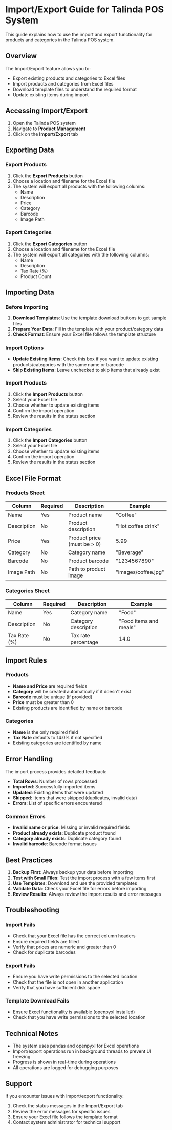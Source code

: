 # Import/Export Guide for Talinda POS System

This guide explains how to use the import and export functionality for products and categories in the Talinda POS system.

## Overview

The Import/Export feature allows you to:
- Export existing products and categories to Excel files
- Import products and categories from Excel files
- Download template files to understand the required format
- Update existing items during import

## Accessing Import/Export

1. Open the Talinda POS system
2. Navigate to **Product Management**
3. Click on the **Import/Export** tab

## Exporting Data

### Export Products
1. Click the **Export Products** button
2. Choose a location and filename for the Excel file
3. The system will export all products with the following columns:
   - Name
   - Description
   - Price
   - Category
   - Barcode
   - Image Path

### Export Categories
1. Click the **Export Categories** button
2. Choose a location and filename for the Excel file
3. The system will export all categories with the following columns:
   - Name
   - Description
   - Tax Rate (%)
   - Product Count

## Importing Data

### Before Importing
1. **Download Templates**: Use the template download buttons to get sample files
2. **Prepare Your Data**: Fill in the template with your product/category data
3. **Check Format**: Ensure your Excel file follows the template structure

### Import Options
- **Update Existing Items**: Check this box if you want to update existing products/categories with the same name or barcode
- **Skip Existing Items**: Leave unchecked to skip items that already exist

### Import Products
1. Click the **Import Products** button
2. Select your Excel file
3. Choose whether to update existing items
4. Confirm the import operation
5. Review the results in the status section

### Import Categories
1. Click the **Import Categories** button
2. Select your Excel file
3. Choose whether to update existing items
4. Confirm the import operation
5. Review the results in the status section

## Excel File Format

### Products Sheet
| Column | Required | Description | Example |
|--------|----------|-------------|---------|
| Name | Yes | Product name | "Coffee" |
| Description | No | Product description | "Hot coffee drink" |
| Price | Yes | Product price (must be > 0) | 5.99 |
| Category | No | Category name | "Beverage" |
| Barcode | No | Product barcode | "1234567890" |
| Image Path | No | Path to product image | "images/coffee.jpg" |

### Categories Sheet
| Column | Required | Description | Example |
|--------|----------|-------------|---------|
| Name | Yes | Category name | "Food" |
| Description | No | Category description | "Food items and meals" |
| Tax Rate (%) | No | Tax rate percentage | 14.0 |

## Import Rules

### Products
- **Name and Price** are required fields
- **Category** will be created automatically if it doesn't exist
- **Barcode** must be unique (if provided)
- **Price** must be greater than 0
- Existing products are identified by name or barcode

### Categories
- **Name** is the only required field
- **Tax Rate** defaults to 14.0% if not specified
- Existing categories are identified by name

## Error Handling

The import process provides detailed feedback:
- **Total Rows**: Number of rows processed
- **Imported**: Successfully imported items
- **Updated**: Existing items that were updated
- **Skipped**: Items that were skipped (duplicates, invalid data)
- **Errors**: List of specific errors encountered

### Common Errors
- **Invalid name or price**: Missing or invalid required fields
- **Product already exists**: Duplicate product found
- **Category already exists**: Duplicate category found
- **Invalid barcode**: Barcode format issues

## Best Practices

1. **Backup First**: Always backup your data before importing
2. **Test with Small Files**: Test the import process with a few items first
3. **Use Templates**: Download and use the provided templates
4. **Validate Data**: Check your Excel file for errors before importing
5. **Review Results**: Always review the import results and error messages

## Troubleshooting

### Import Fails
- Check that your Excel file has the correct column headers
- Ensure required fields are filled
- Verify that prices are numeric and greater than 0
- Check for duplicate barcodes

### Export Fails
- Ensure you have write permissions to the selected location
- Check that the file is not open in another application
- Verify that you have sufficient disk space

### Template Download Fails
- Ensure Excel functionality is available (openpyxl installed)
- Check that you have write permissions to the selected location

## Technical Notes

- The system uses pandas and openpyxl for Excel operations
- Import/export operations run in background threads to prevent UI freezing
- Progress is shown in real-time during operations
- All operations are logged for debugging purposes

## Support

If you encounter issues with import/export functionality:
1. Check the status messages in the Import/Export tab
2. Review the error messages for specific issues
3. Ensure your Excel file follows the template format
4. Contact system administrator for technical support 